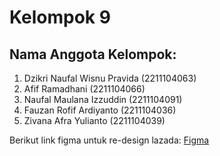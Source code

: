 # Kelompok 9
## Nama Anggota Kelompok:
1) Dzikri Naufal Wisnu Pravida (2211104063)
2) Afif Ramadhani (2211104066)
3) Naufal Maulana Izzuddin (2211104091)
4) Fauzan Rofif Ardiyanto (2211104036)
5) Zivana Afra Yulianto (2211104039)


Berikut link figma untuk re-design lazada:
[Figma](https://www.figma.com/design/TAzrbXG5E14nSFlWXQVaRO/Lazada-Clone?node-id=0-1&node-type=canvas&t=e5DO7IVea2PBGMAv-0)
